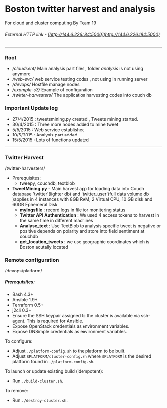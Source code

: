 # Boston twitter harvest and analysis
For cloud and cluster computing By Team 19
###### External HTTP link -  [http://144.6.226.184:5000](http://144.6.226.184:5000)
-----------------------------------------------------------------------------------------------------------------
### Root
- */cloudsent/*           Main analysis part files , folder *analysis* is not using anymore
- */web-svc/*             web service testing codes , not using in running server
- */devops/*              Hostfile manage nodes
- */example-s3/*          Example of configuration
- */twitter-harvesters/*  The application harvesting codes into couch db


### Important Update log
- 27/4/2015 : tweetsmining.py created , Tweets mining started.
- 30/4/2015 : Three more nodes added to mine tweet
- 5/5/2015  : Web service established
- 10/5/2015 : Analysis part added
- 15/5/2015 : Lots of functions updated

------------------------------------------------------------------------------------------------------------------
### Twitter Harvest ###
/twitter-harvesters/
- Prerequisites:
  - tweepy, couchdb, textblob
- **TweetMining.py** - Main harvest app for loading data into Couch database 'twitter'(lighter db) and 'twitter_user'(full data volume db )applies in 4 instances with 8GB RAM, 2 Virtual CPU, 10 GB                   disk and 60GB Ephemeral Disk
  - **mylogsfile** : record logs in file for monitering status
  - **Twitter API Authentication** : We used 4 access tokens to harvest in the same time in different machines
  - **Analyse_text** : Use TextBlob to analysis specific tweet is negative or positive depends on polarity and store into field sentiment at couchdb
  - **get_location_tweets** : we use geographic coordinates which is Boston acutally located

### Remote configuration
/devops/platform/
##### Prerequisites:
- Bash 4.3+
- Ansible 1.9+
- Terraform 0.5+
- j2cli 0.3+
- Ensure the SSH keypair assigned to the cluster is available via ssh-agent.
  This is required for Ansible.
- Expose OpenStack credentials as environment variables.
- Expose DNSimple credentials as environment variables.

To configure:
- Adjust `./platform-config.sh` to the platform to be built.
- Adjust `$PLATFORM/cluster-config.sh` where `$PLATFORM` is the desired platform
  found in `./platform-config.sh`.

To launch or update existing build (idempotent):
- Run `./build-cluster.sh`.

To remove:
- Run `./destroy-cluster.sh`.



